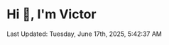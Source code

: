 <h1>Hi 👋, I'm Victor </h1>

<!--RECENT_ACTIVITY:start-->
<!--RECENT_ACTIVITY:end-->

<!--RECENT_ACTIVITY:last_update-->
Last Updated: Tuesday, June 17th, 2025, 5:42:37 AM
<!--RECENT_ACTIVITY:last_update_end-->
